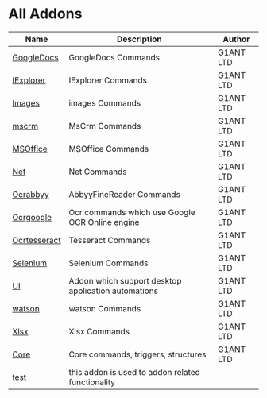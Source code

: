 # All Addons

| Name | Description | Author |
| ---- | ----------- | ----- |
| [GoogleDocs](https://github.com/G1ANT-Robot/G1ANT.Addon.GoogleDocs/blob/master/G1ANT.Addon.GoogleDocs/Addon.md) | GoogleDocs Commands | G1ANT LTD |
| [IExplorer](https://github.com/G1ANT-Robot/G1ANT.Addon.IExplorer/blob/master/G1ANT.Addon.IExplorer/Addon.md) | IExplorer Commands | G1ANT LTD |
| [Images](https://github.com/G1ANT-Robot/G1ANT.Addon.Images/blob/master/G1ANT.Addon.Images/Addon.md) | images Commands | G1ANT LTD |
| [mscrm](https://github.com/G1ANT-Robot/G1ANT.Addon.Mscrm/blob/master/G1ANT.Addon.Mscrm/Addon.md) | MsCrm Commands | G1ANT LTD |
| [MSOffice](https://github.com/G1ANT-Robot/G1ANT.Addon.MSOffice/blob/master/G1ANT.Addon.MSOffice/Addon.md) | MSOffice Commands | G1ANT LTD |
| [Net](https://github.com/G1ANT-Robot/G1ANT.Addon.Net/blob/master/G1ANT.Addon.Net/Addon.md) | Net Commands | G1ANT LTD |
| [Ocrabbyy](https://github.com/G1ANT-Robot/G1ANT.Addon.Ocr.AbbyyFineReader/blob/master/G1ANT.Addon.Ocr.AbbyyFineReader/Addon.md) | AbbyyFineReader Commands | G1ANT LTD |
| [Ocrgoogle](https://github.com/G1ANT-Robot/G1ANT.Addon.Ocr.Google/blob/master/G1ANT.Addon.Ocr.Google/Addon.md) | Ocr commands which use Google OCR Online engine | G1ANT LTD |
| [Ocrtesseract](https://github.com/G1ANT-Robot/G1ANT.Addon.OCR.Tesseract/blob/master/G1ANT.Addon.OCR.Tesseract/Addon.md) | Tesseract Commands | G1ANT LTD |
| [Selenium](https://github.com/G1ANT-Robot/G1ANT.Addon.Selenium/blob/master/G1ANT.Addon.Selenium/Addon.md) | Selenium Commands | G1ANT LTD |
| [UI](https://github.com/G1ANT-Robot/G1ANT.Addon.UI/blob/master/G1ANT.Addon.UI/Addon.md) | Addon which support desktop application automations | G1ANT LTD |
| [watson](https://github.com/G1ANT-Robot/G1ANT.Addon.Watson/blob/master/G1ANT.Addon.Watson/Addon.md) | watson Commands | G1ANT LTD |
| [Xlsx](https://github.com/G1ANT-Robot/G1ANT.Addon.Xlsx/blob/master/G1ANT.Addon.Xlsx/Addon.md) | Xlsx Commands | G1ANT LTD |
| [Core](https://github.com/G1ANT-Robot/G1ANT.Addon.Core/blob/master/G1ANT.Addon.Core/Addon.md) | Core commands, triggers, structures | G1ANT LTD |
| [test](https://github.com/G1ANT-Robot/G1ANT.Robot/blob/master/G1ANT.Robot/Addon.md) | this addon is used to addon related functionality |  |
